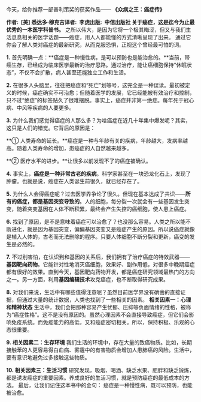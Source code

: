 今天，给你推荐一部普利策奖的获奖作品——  **《众病之王：癌症传》**  

**作者:  [美] 悉达多·穆克吉译者:  李虎出版:  中信出版社 关于癌症，这是迄今为止最优秀的一本医学科普书。**  之所以伟大，是因为它将一个极其晦涩，但又与我们生活息息相关的医学话题——癌症，用人人都能懂的方式清晰呈现了出来。  通过它你会了解人类对癌症的最新研究，从而克服恐惧，正视这个曾经最可怕的词。  

**1.** 首先明确一点：**癌症是一种慢性病，是可以预防也是能治愈的。**当前，带癌生存，已经成为临床医学最新的治疗思路。通过治疗，能让癌细胞保持“休眠状态”，不仅不会扩散，病人甚至还能独立工作和生活。

  **2.** 在很多人头脑里，往往把癌症和“死亡”划等号，这完全是一种误读。最初被定义的时候，癌症确实不可治愈；但随着医学的发展，它已经能被有效治疗和控制，只不过“绝症”的标签贴久了很难摆脱。事实上，癌症并非第一绝症。每年死于冠心病、中风等疾病的人要更多。

  **3.** 为什么我们感觉得癌症的人那么多？为啥癌症在近几十年集中爆发呢？其实，这只是人们的错觉。它背后的原因是： 

 **① 人类寿命的延长。**癌症是一种与年龄有关的疾病，年龄越大，发病率越高。随着人类寿命的增加，患癌症的人自然越来越多。  

**② 医疗水平的进步。**让很多以前发现不了的癌症被确认。 

 **4.** 事实上，**癌症是一种非常古老的疾病**。科学家甚至在一块恐龙化石上，发现了肿瘤。也就是说，癌症在人类诞生前很久，就已经存在了。  

 **5.** 为什么人会得癌症呢？过去医学界争论了很久。但现在基本达成了共识——**所有的癌症，都是基因突变导致的**。人的细胞，每分裂一次就会有一些基因发生突变，随着突变基因在人体不断积累，最终会产生失控的癌细胞，使人患上癌症。 

 **6.** 找到了原因，是不是意味着癌症可以治愈了？也没那么容易。人类之所以能不断进化，就是因为基因突变，偏偏基因突变又是癌症产生的原因。所以说癌症就像是植入人体的，古老而无法删除的程序。只要人体细胞不断分裂和更新，癌变的发生是必然的。  

**7.** 不过别害怕，在认识到和基因的关系后，我们拥有了治疗癌症的特效武器——**基因靶向药物**。它能针对性地消灭癌细胞，效果好、副作用低，对很多中晚期癌症都有很好的效果。直到今天，基因靶向药物开发，都是癌症研究领域最热门的方向之一。另一方面，利用**基因编辑技术**攻克癌症，也不断取得研究成果。 

 **8.** 对我们来说，生活中有哪些值得注意呢？虽然目前医学界没有确凿的直接证据，但通过大量的统计数据，人类也找到了一些相关的因素。  **相关因素一：心理和精神状态**  生活中，我们会把那种容易产生忧郁、压抑等负面情绪的性格，被称为“癌症性格”。这不是没有原因的。虽然心理因素不会直接导致癌症，但它们会影响免疫系统。而免疫能力的高低，又和癌症密切相关。所以，保持积极、乐观的心态很重要。  

**9. 相关因素二：生存环境**  我们生活的环境中，存在大量的致癌物质。比如，长期接触苯的人更容易得白血病、雾霾中的有害物质会增加人患肺癌的风险。生活中，要有意识地避免过多接触这些物质。  

**10. 相关因素三：生活习惯**  研究发现，吸烟、喝酒、缺乏水果、肥胖和缺乏锻炼，都是诱发癌症的重要因素。养成良好的生活习惯，就是预防癌症的最低成本的方法。  最后，让我们记住这本书中的金句：  癌症是一种慢性病，既可以预防，也能被治愈。  